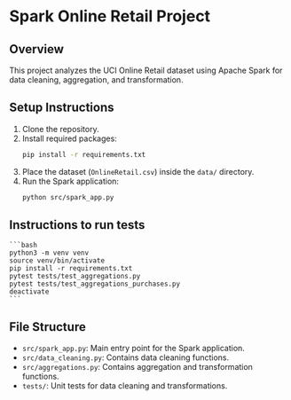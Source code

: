 # Spark Online Retail Project

## Overview
This project analyzes the UCI Online Retail dataset using Apache Spark for data cleaning, aggregation, and transformation.

## Setup Instructions
1. Clone the repository.
2. Install required packages:
    ```bash
    pip install -r requirements.txt
    ```
3. Place the dataset (`OnlineRetail.csv`) inside the `data/` directory.
4. Run the Spark application:
    ```bash
    python src/spark_app.py
    ```

## Instructions to run tests 
    ```bash
    python3 -m venv venv  
    source venv/bin/activate 
    pip install -r requirements.txt
    pytest tests/test_aggregations.py
    pytest tests/test_aggregations_purchases.py
    deactivate
    ```

## File Structure
- `src/spark_app.py`: Main entry point for the Spark application.
- `src/data_cleaning.py`: Contains data cleaning functions.
- `src/aggregations.py`: Contains aggregation and transformation functions.
- `tests/`: Unit tests for data cleaning and transformations.

